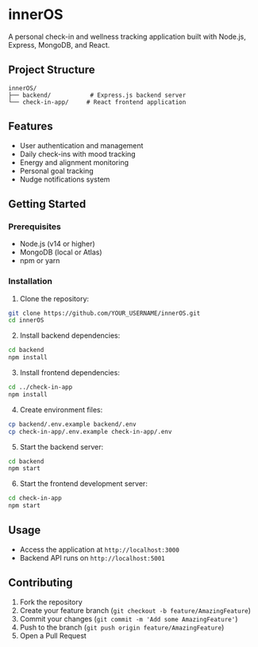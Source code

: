 # innerOS

A personal check-in and wellness tracking application built with Node.js, Express, MongoDB, and React.

## Project Structure

```
innerOS/
├── backend/           # Express.js backend server
└── check-in-app/     # React frontend application
```

## Features

- User authentication and management
- Daily check-ins with mood tracking
- Energy and alignment monitoring
- Personal goal tracking
- Nudge notifications system

## Getting Started

### Prerequisites

- Node.js (v14 or higher)
- MongoDB (local or Atlas)
- npm or yarn

### Installation

1. Clone the repository:
```bash
git clone https://github.com/YOUR_USERNAME/innerOS.git
cd innerOS
```

2. Install backend dependencies:
```bash
cd backend
npm install
```

3. Install frontend dependencies:
```bash
cd ../check-in-app
npm install
```

4. Create environment files:
```bash
cp backend/.env.example backend/.env
cp check-in-app/.env.example check-in-app/.env
```

5. Start the backend server:
```bash
cd backend
npm start
```

6. Start the frontend development server:
```bash
cd check-in-app
npm start
```

## Usage

- Access the application at `http://localhost:3000`
- Backend API runs on `http://localhost:5001`

## Contributing

1. Fork the repository
2. Create your feature branch (`git checkout -b feature/AmazingFeature`)
3. Commit your changes (`git commit -m 'Add some AmazingFeature'`)
4. Push to the branch (`git push origin feature/AmazingFeature`)
5. Open a Pull Request
